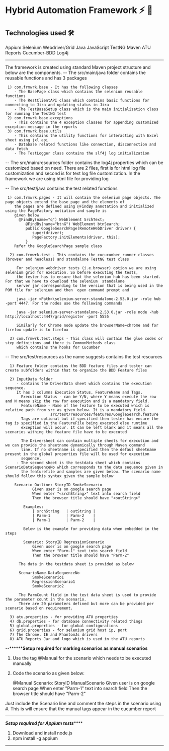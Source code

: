 # Hybrid Automation Framework ⚡️ 🚀

## Technologies used 🛠️
Appium
Selenium Webdriver/Grid
Java
JavaScript
TestNG
Maven
ATU Reports
Cucumber-BDD
Log4j


<!-- markdownlint-enable -->
<!-- prettier-ignore-end -->
<!-- ALL-CONTRIBUTORS-LIST:END -->

---

  The framework is created using standard Maven project structure and below are the components.
  -- The src/main/java folder contains the reusable functions and has 3 packages
  
     1) com.frmwrk.base - It has the following classes 
        - The BasePage class which contains the selenium reusable functions
        - The RestClientAPI class which contains basic functions for connecting to Jira and updating status in Jira
        - The TestBaseSetup class which is the main initialization class for running the TestNG test
     2) com.frmwrk.base.exceptions
        - This contains the 4 exception classes for appending customized exception message in the reports
     3) com.frmwrk.base.utils
        - This contains the utility functions for interacting with Excel sheet using jxl api
        - Database related functions like connection, disconnection and data fetch
        - The TestLogger class contains the slf4j log initialization 
  
  -- The src/main/resources folder contains the log4j properties which can be customized based on need. 
     There are 2 files, first is for html log file customization and second is for text log file customization. In the framework we are using
     html file for providing log
  
  -- The src/test/java contains the test related functions
     
     1) com.frmwrk.pages - It will contain the selenium page objects. The page objects extend the base page and the elements of 
        the pages are defined using @FindBy annotation and initialized using the PageFactory notiation and sample is 
        given below
       	  @FindBy(name="q") WebElement SrchText;
             @FindBy(name="btnG") WebElement btnSearch;
             public GoogleSearchPage(RemoteWebDriver driver) {
                super(driver);
                PageFactory.initElements(driver, this);
             }
        Refer the GoogleSearchPage sample class
           
      2) com.frmwrk.test - This contains the cucucumber runner classes (browser and headless) and standalone TestNG test class
         
         For selenium webdriver tests (i.e.browser) option we are using selenium grid for execution. So before executing the tests, 
         the tester has to ensure that the selenium hub has been started. For that we have to download the selenium  standalone
         server jar corresponding to the version that is being used in the POM file for selenium and then  open command prompt and
         
         java -jar <Path>\selenium-server-standalone-2.53.0.jar -role hub -port 4447. For the nodes use the following commands
         
         java -jar selenium-server-standalone-2.53.0.jar -role node -hub http://localhost:4447/grid/register -port 5555
         
         Similarly for Chrome node update the browserName=chrome and for firefox update is to firefox
         
      3) com.frmwrk.test.steps - This class will contain the glue codes or step definitions and there is CommonMethods class
         which contains the hooks for Cucumber
 
 
 -- The src/test/resources as the name suggests contains the test resources
      
      1) Feature folder contains the BDD feature files and tester can create subfolders within that to organize the BDD Feature files
      
      2) InputData folder 
         - contains the DriverData sheet which contains the execution sequence. 
         It has 3 columns Execution Status, FeatureName and Tags. 
           Execution Status - can be Y/N, where Y means execute the row and N means skip the row for execution and is a mandatory field.
           FeatureName - Name of the feature to be executed which is relative path from src as given below. It is a mandatory field.
                        src/test/resources/features/GoogleSearch.feature
           Tags are optional but if specified then tester has ensure the tag is specified in the FeatureFile being executed else runtime
           exception will occur. It can be left blank and it means all the scenarios withing the feature file have to be executed
           
           The Driversheet can contain multiple sheets for execution and we can provide the sheetname dynamically through Maven command
           line. If no sheetname is specified then the defaul sheetname present in the global properties file will be used for execution
           sequence.
         - The second sheet is the testdata sheet which contains ScenarioDataSequenceNo which corresponds to the data sequence given in
           the featurefile and samples are given below. The scenario name should follow this syntax given the sample below
           
        Scenario Outline: StoryID SmokeScenario
  				Given user is on google search page
  				When enter "<srchString>" text into search field
  				Then the browser title should have "<outString>"
 
  			Examples: 
  				| srchString   | outString |
  				| Parm-1       | Parm-2    |
  				| Parm-1       | Parm-2    |
  	
  			Below is the example for providing data when embedded in the steps
  
  			Scenario: StoryID RegressionScenario
    			Given user is on google search page
    			When enter "Parm-1" text into search field
    			Then the browser title should have "Parm-2" 
          
          The data in the testdata sheet is provided as below
          
          ScenarioName-DataSequenceNo
 			    SmokeScenario1
 			    RegressionScenario1
 			    SmokeScenario2
          
          The ParmCount field in the test data sheet is used to provide the parameter count in the scenario.
          There are 20 parameters defined but more can be provided per scenario based on requirement.
          
      3) atu.properties - for providing ATU properties
      4) db.properties - for database connectivity related things
      5) global.properties - for global configurations
      6) grid.properties - for selenium grid host ip, port 
      7) The Chrome, IE and PhantomJs drivers
      8) ATU Reports Jar and logo which is used in the ATU reports
 
 --************************Setup required for marking scenarios as manual scenarios******************
 
 1) Use the tag @Manual for the scenario which needs to be executed manually
 2) Code the scenario as given below:
 
    @Manual
     Scenario: StoryID ManualScenario
        Given user is on google search page
        When enter "Parm-1" text into search field
        Then the browser title should have "Parm-2"     
 
 Just include the Scenario line and comment the steps in the scenario using #. This is will ensure that the manual
 tags appear in the cucumber report
 
 *****************************************************************************************************************


 ***************************************Setup required for Appium tests*******************************************
 1) Download and install node.js
 2) npm install -g appium
 *****************************************************************************************************************
